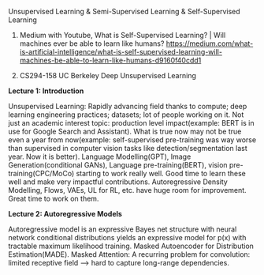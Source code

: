 Unsupervised Learning & Semi-Supervised Learning & Self-Supervised Learning

1. Medium with Youtube, What is Self-Supervised Learning? | Will machines ever be able to learn like humans? https://medium.com/what-is-artificial-intelligence/what-is-self-supervised-learning-will-machines-be-able-to-learn-like-humans-d9160f40cdd1

2. CS294-158 UC Berkeley Deep Unsupervised Learning

<b>Lecture 1: Introduction</b>

Unsupervised Learning: Rapidly advancing field thanks to compute; deep learning engineering practices; datasets; lot of people working on it. Not just an academic interest topic: production level impact(example: BERT is in use for Google Search and Assistant). What is true now may not be true even a year from now(example: self-supervised pre-training was way worse than supervised in computer vision tasks like detection/segmentation last year. Now it is better). Language Modelling(GPT), Image Generation(conditional GANs), Language pre-training(BERT), vision pre-training(CPC/MoCo) starting to work really well. Good time to learn these well and make very impactful contributions. Autoregressive Density Modelling, Flows, VAEs, UL for RL, etc. have huge room for improvement. Great time to work on them. 

<b>Lecture 2: Autoregressive Models</b>

Autoregressive model is an expressive Bayes net structure with neural network conditional distributions yields an expressive model for p(x) with tractable maximum likelihood training. Masked Autoencoder for Distribution Estimation(MADE). Masked Attention: A recurring problem for convolution: limited receptive field —> hard to capture long-range dependencies. 
